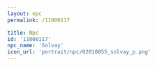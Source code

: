 ```yaml
---
layout: npc
permalink: /11000117

title: Npc
id: '11000117'
npc_name: 'Solvay'
icon_url: 'portrait/npc/02010055_solvay_p.png'
---
```

